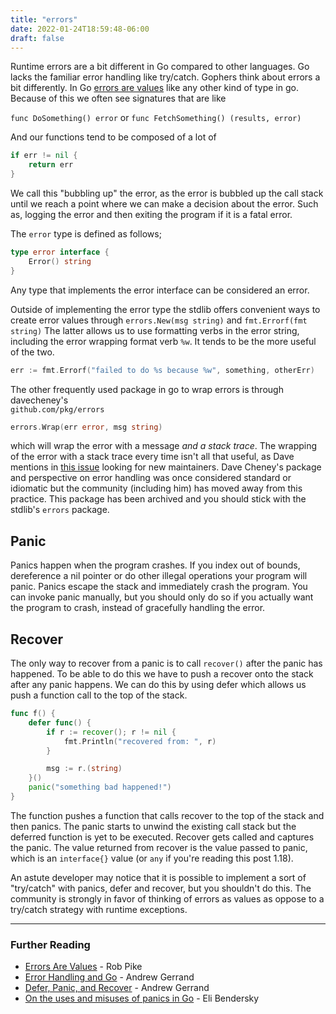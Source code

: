 ```yaml
---
title: "errors"
date: 2022-01-24T18:59:48-06:00
draft: false
---
```


Runtime errors are a bit different in Go compared to other languages. Go lacks the familiar error handling like try/catch. 
Gophers think about errors a bit differently. In Go [errors are values](https://go.dev/blog/errors-are-values) like any other kind of type in go. 
Because of this we often see signatures that are like 

`func DoSomething() error`
or
`func FetchSomething() (results, error)`

And our functions tend to be composed of a lot of 
```go 
if err != nil { 
    return err
}
```
We call this "bubbling up" the error, as the error is bubbled up the call stack until we reach a point where we can make a decision about the error. 
Such as, logging the error and then exiting the program if it is a fatal error. 

The `error` type is defined as follows; 

```go 
type error interface {
    Error() string
}
```
Any type that implements the error interface can be considered an error.

Outside of implementing the error type the stdlib offers convenient ways to create error values through `errors.New(msg string)` and `fmt.Errorf(fmt string)`
The latter allows us to use formatting verbs in the error string, including the error wrapping format verb `%w`. It tends to be the more useful of the two.

```go
err := fmt.Errorf("failed to do %s because %w", something, otherErr)
```

The other frequently used package in go to wrap errors is through davecheney's  
`github.com/pkg/errors`
```go
errors.Wrap(err error, msg string)
``` 
which will wrap the error with a message *and a stack trace*. 
The wrapping of the error with a stack trace every time isn't all that useful, as Dave mentions in [this issue](https://github.com/pkg/errors/issues/245) looking for new maintainers.
Dave Cheney's package and perspective on error handling was once considered standard or idiomatic but the community (including him) has moved away from this practice. 
This package has been archived and you should stick with the stdlib's `errors` package.



## Panic 

Panics happen when the program crashes. If you index out of bounds, dereference a nil pointer or do other illegal operations your program will panic.
Panics escape the stack and immediately crash the program. You can invoke panic manually, 
but you should only do so if you actually want the program to crash, instead of gracefully handling the error.

## Recover

The only way to recover from a panic is to call `recover()` after the panic has happened. To be able to do this we have to push a recover onto the stack after any panic happens.
We can do this by using defer which allows us push a function call to the top of the stack. 

```go 
func f() {
    defer func() {
        if r := recover(); r != nil {
            fmt.Println("recovered from: ", r)
        }

        msg := r.(string)
    }()
    panic("something bad happened!")
}
```

The function pushes a function that calls recover to the top of the stack and then panics. 
The panic starts to unwind the existing call stack but the deferred function is yet to be executed. Recover gets called and captures the panic.
The value returned from recover is the value passed to panic, which is an `interface{}` value (or `any` if you're reading this post 1.18).

An astute developer may notice that it is possible to implement a sort of "try/catch" with panics, defer and recover, but you shouldn't do this.
The community is strongly in favor of thinking of errors as values as oppose to a try/catch strategy with runtime exceptions. 

----
### Further Reading
 * [Errors Are Values](https://go.dev/blog/errors-are-values) - Rob Pike
 * [Error Handling and Go](https://go.dev/blog/error-handling-and-go) - Andrew Gerrand
 * [Defer, Panic, and Recover](https://go.dev/blog/defer-panic-and-recover) - Andrew Gerrand
 * [On the uses and misuses of panics in Go](https://eli.thegreenplace.net/2018/on-the-uses-and-misuses-of-panics-in-go/) - Eli Bendersky
